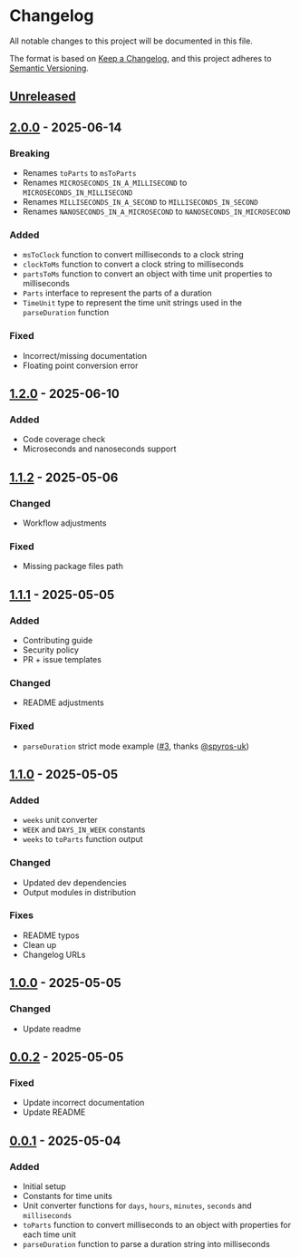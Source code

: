 # Changelog

All notable changes to this project will be documented in this file.

The format is based on [Keep a Changelog](https://keepachangelog.com/en/1.1.0/),
and this project adheres to [Semantic Versioning](https://semver.org/spec/v2.0.0.html).

## [Unreleased]

## [2.0.0] - 2025-06-14

### Breaking

- Renames `toParts` to `msToParts`
- Renames `MICROSECONDS_IN_A_MILLISECOND` to `MICROSECONDS_IN_MILLISECOND`
- Renames `MILLISECONDS_IN_A_SECOND` to `MILLISECONDS_IN_SECOND`
- Renames `NANOSECONDS_IN_A_MICROSECOND` to `NANOSECONDS_IN_MICROSECOND`

### Added

- `msToClock` function to convert milliseconds to a clock string
- `clockToMs` function to convert a clock string to milliseconds
- `partsToMs` function to convert an object with time unit properties to milliseconds
- `Parts` interface to represent the parts of a duration
- `TimeUnit` type to represent the time unit strings used in the `parseDuration` function

### Fixed

- Incorrect/missing documentation
- Floating point conversion error

## [1.2.0] - 2025-06-10

### Added

- Code coverage check
- Microseconds and nanoseconds support

## [1.1.2] - 2025-05-06

### Changed

- Workflow adjustments

### Fixed

- Missing package files path

## [1.1.1] - 2025-05-05

### Added

- Contributing guide
- Security policy
- PR + issue templates

### Changed

- README adjustments

### Fixed

- `parseDuration` strict mode example ([#3], thanks [@spyros-uk])

## [1.1.0] - 2025-05-05

### Added

- `weeks` unit converter
- `WEEK` and `DAYS_IN_WEEK` constants
- `weeks` to `toParts` function output

### Changed

- Updated dev dependencies
- Output modules in distribution

### Fixes

- README typos
- Clean up
- Changelog URLs

## [1.0.0] - 2025-05-05

### Changed

- Update readme

## [0.0.2] - 2025-05-05

### Fixed

- Update incorrect documentation
- Update README

## [0.0.1] - 2025-05-04

### Added

- Initial setup
- Constants for time units
- Unit converter functions for `days`, `hours`, `minutes`, `seconds` and `milliseconds`
- `toParts` function to convert milliseconds to an object with properties for each time unit
- `parseDuration` function to parse a duration string into milliseconds

[#3]: https://github.com/simmo/niobe/pull/3
[@spyros-uk]: https://github.com/spyros-uk
[unreleased]: https://github.com/simmo/niobe/compare/2.0.0...HEAD
[1.0.0]: https://github.com/simmo/niobe/compare/0.0.2...1.0.0
[0.0.2]: https://github.com/simmo/niobe/compare/0.0.1...0.0.2
[0.0.1]: https://github.com/simmo/niobe/compare/f3751e...0.0.1
[1.1.0]: https://github.com/simmo/niobe/compare/1.0.1-beta.1...1.1.0
[1.1.1]: https://github.com/simmo/niobe/compare/1.1.1-beta.2...1.1.1
[1.1.2]: https://github.com/simmo/niobe/compare/1.1.2-beta.0...1.1.2
[1.2.0]: https://github.com/simmo/niobe/releases/tag/1.2.0

[2.0.0]: https://github.com/simmo/niobe/compare/2.0.0-beta.0...2.0.0
